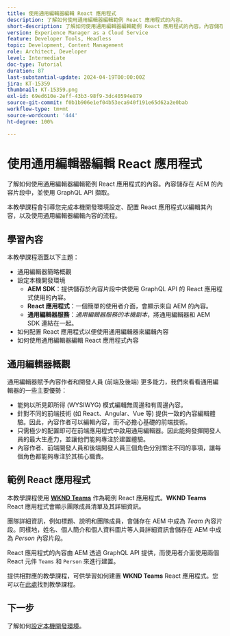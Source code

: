```yaml
---
title: 使用通用編輯器編輯 React 應用程式
description: 了解如何使用通用編輯器編輯範例 React 應用程式的內容。
short-description: 了解如何使用通用編輯器編輯範例 React 應用程式的內容。內容儲存在 AEM 的內容片段中，並使用 GraphQL API 擷取。
version: Experience Manager as a Cloud Service
feature: Developer Tools, Headless
topic: Development, Content Management
role: Architect, Developer
level: Intermediate
doc-type: Tutorial
duration: 87
last-substantial-update: 2024-04-19T00:00:00Z
jira: KT-15359
thumbnail: KT-15359.png
exl-id: 69ed610e-2eff-43b3-98f9-3dc40594e879
source-git-commit: f0b1b906e1ef04b53eca940f191e65d62a2e0bab
workflow-type: tm+mt
source-wordcount: '444'
ht-degree: 100%

---
```


# 使用通用編輯器編輯 React 應用程式

了解如何使用通用編輯器編輯範例 React 應用程式的內容。內容儲存在 AEM 的內容片段中，並使用 GraphQL API 擷取。

本教學課程會引導您完成本機開發環境設定、配置 React 應用程式以編輯其內容，以及使用通用編輯器編輯內容的流程。

## 學習內容

本教學課程涵蓋以下主題：

- 通用編輯器簡略概觀
- 設定本機開發環境
   - **AEM SDK**：提供儲存於內容片段中供使用 GraphQL API 的 React 應用程式使用的內容。
   - **React 應用程式**：一個簡單的使用者介面，會顯示來自 AEM 的內容。
   - **通用編輯器服務**：_通用編輯器服務的本機副本_，將通用編輯器和 AEM SDK 連結在一起。
- 如何配置 React 應用程式以便使用通用編輯器來編輯內容
- 如何使用通用編輯器編輯 React 應用程式內容


## 通用編輯器概觀

通用編輯器賦予內容作者和開發人員 (前端及後端) 更多能力，我們來看看通用編輯器的一些主要優勢：

- 能夠以所見即所得 (WYSIWYG) 模式編輯無周邊和有周邊內容。
- 針對不同的前端技術 (如 React、Angular、Vue 等) 提供一致的內容編輯體驗。因此，內容作者可以編輯內容，而不必擔心基礎的前端技術。
- 只需極少的配置即可在前端應用程式中啟用通用編輯器。因此能夠發揮開發人員的最大生產力，並讓他們能夠專注於建置體驗。
- 內容作者、前端開發人員和後端開發人員三個角色分別關注不同的事項，讓每個角色都能夠專注於其核心職責。


## 範例 React 應用程式

本教學課程使用 [**WKND Teams**](https://github.com/adobe/aem-guides-wknd-graphql/tree/main/basic-tutorial#react-app---basic-tutorial---teampersons) 作為範例 React 應用程式。**WKND Teams** React 應用程式會顯示團隊成員清單及其詳細資訊。

團隊詳細資訊，例如標題、說明和團隊成員，會儲存在 AEM 中成為 _Team_ 內容片段。同樣地，姓名、個人簡介和個人資料圖片等人員詳細資訊會儲存在 AEM 中成為 _Person_ 內容片段。

React 應用程式的內容由 AEM 透過 GraphQL API 提供，而使用者介面使用兩個 React 元件 `Teams` 和 `Person` 來進行建置。

提供相對應的教學課程，可供學習如何建置 **WKND Teams** React 應用程式。您可以在[此處](https://experienceleague.adobe.com/zh-hant/docs/experience-manager-learn/getting-started-with-aem-headless/graphql/multi-step/overview)找到教學課程。

## 下一步

了解如何[設定本機開發環境](./local-development-setup.md)。
